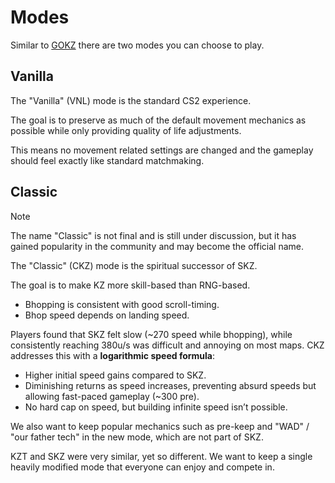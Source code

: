 # Modes

Similar to [GOKZ](https://github.com/KZGlobalTeam/gokz) there are two modes you
can choose to play.

## Vanilla

The "Vanilla" (VNL) mode is the standard CS2 experience.

The goal is to preserve as much of the default movement mechanics as possible
while only providing quality of life adjustments.

This means no movement related settings are changed and the gameplay should feel
exactly like standard matchmaking.

## Classic

> [!NOTE]
> The name "Classic" is not final and is still under discussion, but it 
> has gained popularity in the community and may become the official name.

The "Classic" (CKZ) mode is the spiritual successor of SKZ.

The goal is to make KZ more skill-based than RNG-based.

- Bhopping is consistent with good scroll-timing.
- Bhop speed depends on landing speed.

Players found that SKZ felt slow (~270 speed while bhopping), while consistently reaching
380u/s was difficult and annoying on most maps. CKZ addresses this with a **logarithmic speed formula**:

- Higher initial speed gains compared to SKZ.
- Diminishing returns as speed increases, preventing absurd speeds but allowing fast-paced gameplay (~300 pre).
- No hard cap on speed, but building infinite speed isn’t possible.

We also want to keep popular mechanics such as pre-keep and "WAD" / "our father tech"
in the new mode, which are not part of SKZ.

KZT and SKZ were very similar, yet so different. We want to keep a single
heavily modified mode that everyone can enjoy and compete in.

